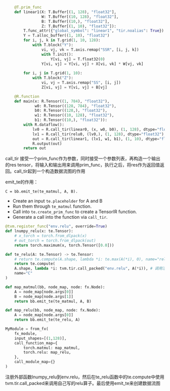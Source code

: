 ```python
    @T.prim_func
    def linear1(X: T.Buffer[(1, 128), "float32"], 
                W: T.Buffer[(10, 128), "float32"], 
                B: T.Buffer[(10,), "float32"], 
                Z: T.Buffer[(1, 10), "float32"]):
        T.func_attr({"global_symbol": "linear1", "tir.noalias": True})
        Y = T.alloc_buffer((1, 10), "float32")
        for i, j, k in T.grid(1, 10, 128):
            with T.block("Y"):
                vi, vj, vk = T.axis.remap("SSR", [i, j, k])
                with T.init():
                    Y[vi, vj] = T.float32(0)
                Y[vi, vj] = Y[vi, vj] + X[vi, vk] * W[vj, vk]
    
        for i, j in T.grid(1, 10):
            with T.block("Z"):
                vi, vj = T.axis.remap("SS", [i, j])
                Z[vi, vj] = Y[vi, vj] + B[vj]

    @R.function
    def main(x: R.Tensor((1, 784), "float32"), 
             w0: R.Tensor((128, 784), "float32"), 
             b0: R.Tensor((128,), "float32"), 
             w1: R.Tensor((10, 128), "float32"), 
             b1: R.Tensor((10,), "float32")):
        with R.dataflow():
            lv0 = R.call_tir(linear0, (x, w0, b0), (1, 128), dtype="float32")
            lv1 = R.call_tir(relu0, (lv0,), (1, 128), dtype="float32")
            out = R.call_tir(linear1, (lv1, w1, b1), (1, 10), dtype="float32")
            R.output(out)
        return out
```

call_tir 接受一个prim_func作为参数，同时接受一个参数列表，再构造一个输出的res tensor，将输入和输出用来调用prim_func，执行之后，将res作为返回值返回。call_tir起到一个构造数据流图的作用



emit_te的作用：

`C = bb.emit_te(te_matmul, A, B).`

- Create an input `te.placeholder` for A and B
- Run them through `te_matmul` function.
- Call into `te.create_prim_func` to create a TensorIR function.
- Generate a call into the function via `call_tir`.

```python
@tvm.register_func("env.relu", override=True)
def lnumpy_relu(x: te.Tensor):
    # x_torch = torch.from_dlpack(x)
    # out_torch = torch.from_dlpack(out)
    return torch.maximum(x, torch.Tensor([0.0]))

def te_relu(A: te.Tensor) -> te.Tensor:
    # return te.compute(A.shape, lambda *i: te.max(A(*i), 0), name="relu")
    return te.compute(
    A.shape, lambda *i: tvm.tir.call_packed("env.relu", A(*i)), # 调用注册的外部函数
    name="C"
)
```

```python
def map_matmul(bb, node_map, node: fx.Node):
    A = node_map[node.args[0]]
    B = node_map[node.args[1]]
    return bb.emit_te(te_matmul, A, B)

def map_relu(bb, node_map, node: fx.Node):
    A = node_map[node.args[0]]
    return bb.emit_te(te_relu, A)

MyModule = from_fx(
    fx_module,
    input_shapes=[(1,128)],
    call_function_map={
        torch.matmul: map_matmul,
        torch.relu: map_relu, 
    },
    call_module_map={}
)
```

注册外部函数lnumpy_relu到env.relu，然后在te_relu函数中的te.compute中使用tvm.tir.call_packed来调用自己写的relu算子。最后使用emit_te来创建数据流图